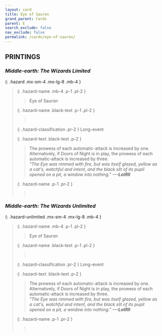 ```yaml
---
layout: card
title: Eye of Sauron
grand_parent: Cards
parent: E
search_exclude: false
nav_exclude: false
permalink: /cards/eye-of-sauron/
---
```


## PRINTINGS


### _Middle-earth: The Wizards Limited_

{: .hazard .mx-sm-4 .mx-lg-8 .mb-4 }
> {: .hazard-name .mb-4 .p-1 .pl-2 }
> > <div class="hazard-mp"></div>
> > <div class="card-name">Eye of Sauron</div>
>
> {: .hazard-name .black-text .p-1 .pl-2 }
> > &nbsp;
>
> {: .hazard-classification .pr-2 }
> Long-event
>
> {: .hazard-text .black-text .p-2 }
> > The prowess of each automatic-attack is increased by one. Alternatively, if Doors of Night is in play, the prowess of each automatic-attack is increased by three. <br>_"The Eye was rimmed with fire, but was itself glazed, yellow as a cat's, watchful and intent, and the black slit of its pupil opened on a pit, a window into nothing."_ ***---LotRII*** 
>
> {: .hazard-name .p-1 .pr-2 }
> > <div class="card-shield"></div>
> > <div class="card-corruption">&nbsp;</div>

### _Middle-earth: The Wizards Unlimited_

{: .hazard-unlimited .mx-sm-4 .mx-lg-8 .mb-4 }
> {: .hazard-name .mb-4 .p-1 .pl-2 }
> > <div class="hazard-mp"></div>
> > <div class="card-name">Eye of Sauron</div>
>
> {: .hazard-name .black-text .p-1 .pl-2 }
> > &nbsp;
>
> {: .hazard-classification .pr-2 }
> Long-event
>
> {: .hazard-text .black-text .p-2 }
> > The prowess of each automatic-attack is increased by one. Alternatively, if Doors of Night is in play, the prowess of each automatic-attack is increased by three. <br>_"The Eye was rimmed with fire, but was itself glazed, yellow as a cat's, watchful and intent, and the black slit of its pupil opened on a pit, a window into nothing."_ ***---LotRII*** 
>
> {: .hazard-name .p-1 .pr-2 }
> > <div class="card-shield"></div>
> > <div class="card-corruption-white">&nbsp;</div>
